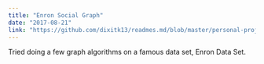 ```yaml
---
title: "Enron Social Graph"
date: "2017-08-21"
link: "https://github.com/dixitk13/readmes.md/blob/master/personal-projects.md"
---
```


Tried doing a few graph algorithms on a famous data set, Enron Data Set.

